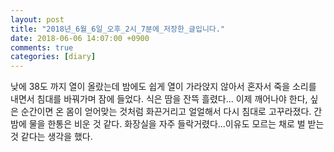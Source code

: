 ```yaml
---
layout: post
title: "2018년_6월_6일_오후_2시_7분에_저장한_글입니다."
date: 2018-06-06 14:07:00 +0900
comments: true 
categories: [diary] 
---
```

낮에 38도 까지 열이 올랐는데 밤에도 쉽게 열이 가라앉지 않아서 혼자서 죽을 소리를 내면서 침대를 바꿔가며 잠에 들었다. 식은 땀을 잔뜩 흘렸다... 이제 깨어나야 한다, 싶은 순간이면 온 몸이 얻어맞는 것처럼 화끈거리고 얼얼해서 다시 침대로 고꾸라졌다. 간밤에 물을 한통은 비운 것 같다. 화장실을 자주 들락거렸다...이유도 모르는 채로 벌 받는 것 같다는 생각을 했다.
